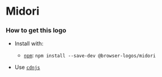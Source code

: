 # Midori

### How to get this logo

* Install with:
  * [`npm`](https://www.npmjs.com/): `npm install --save-dev @browser-logos/midori`

* Use [`cdnjs`](https://cdnjs.com/libraries/browser-logos)
